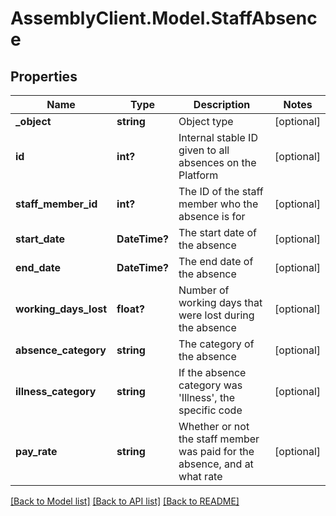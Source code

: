 # AssemblyClient.Model.StaffAbsence
## Properties

Name | Type | Description | Notes
------------ | ------------- | ------------- | -------------
**_object** | **string** | Object type | [optional] 
**id** | **int?** | Internal stable ID given to all absences on the Platform | [optional] 
**staff_member_id** | **int?** | The ID of the staff member who the absence is for | [optional] 
**start_date** | **DateTime?** | The start date of the absence | [optional] 
**end_date** | **DateTime?** | The end date of the absence | [optional] 
**working_days_lost** | **float?** | Number of working days that were lost during the absence | [optional] 
**absence_category** | **string** | The category of the absence | [optional] 
**illness_category** | **string** | If the absence category was &#39;Illness&#39;, the specific code | [optional] 
**pay_rate** | **string** | Whether or not the staff member was paid for the absence, and at what rate | [optional] 

[[Back to Model list]](../README.md#documentation-for-models) [[Back to API list]](../README.md#documentation-for-api-endpoints) [[Back to README]](../README.md)

